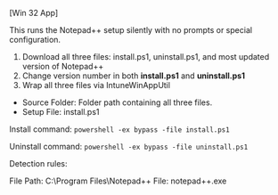 [Win 32 App]

This runs the Notepad++ setup silently with no prompts or special configuration.  

1. Download all three files: install.ps1, uninstall.ps1, and most updated version of Notepad++
2. Change version number in both **install.ps1** and **uninstall.ps1**
2. Wrap all three files via IntuneWinAppUtil
  * Source Folder: Folder path containing all three files.
  * Setup File: install.ps1
  
Install command: ```powershell -ex bypass -file install.ps1```

Uninstall command: ```powershell -ex bypass -file uninstall.ps1```

Detection rules:

  File Path: C:\Program Files\Notepad++
  File: notepad++.exe